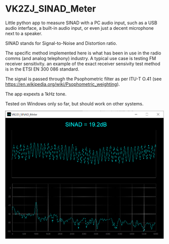 # VK2ZJ_SINAD_Meter
Little python app to measure SINAD with a PC audio input, such as a USB audio interface, a built-in audio input, or even just a decent microphone next to a speaker.

SINAD stands for Signal-to-Noise and Distortion ratio.

The specific method implemented here is what has been in use in the radio comms (and analog telephony) industry. A typical use case is testing FM receiver sensitivity. an example of the exact receiver sensivity test method is in the ETSI EN 300 086 standard.

The signal is passed through the Psophometric filter as per ITU-T O.41 (see https://en.wikipedia.org/wiki/Psophometric_weighting).

The app expexts a 1kHz tone.

Tested on Windows only so far, but should work on other systems.

![alt text](https://github.com/VK2ZJ/VK2ZJ_SINAD_Meter/blob/main/VK2ZJ_SINAD_Meter.png?raw=true)
